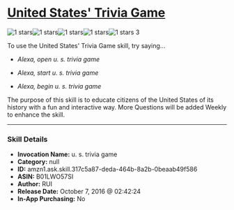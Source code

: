 # [United States' Trivia Game](http://alexa.amazon.com/#skills/amzn1.ask.skill.317c5a87-deda-464b-8a2b-0beaab49f586)
![1 stars](../../images/ic_star_black_18dp_1x.png)![1 stars](../../images/ic_star_border_black_18dp_1x.png)![1 stars](../../images/ic_star_border_black_18dp_1x.png)![1 stars](../../images/ic_star_border_black_18dp_1x.png)![1 stars](../../images/ic_star_border_black_18dp_1x.png) 3

To use the United States' Trivia Game skill, try saying...

* *Alexa, open u. s. trivia game*

* *Alexa, start u. s. trivia game*

* *Alexa, begin u. s. trivia game*

The purpose of this skill is to educate citizens of the United States of its history with a fun and interactive way. More Questions will be added Weekly to enhance the skill.

***

### Skill Details

* **Invocation Name:** u. s. trivia game
* **Category:** null
* **ID:** amzn1.ask.skill.317c5a87-deda-464b-8a2b-0beaab49f586
* **ASIN:** B01LWO57SI
* **Author:** RUI
* **Release Date:** October 7, 2016 @ 02:42:24
* **In-App Purchasing:** No
